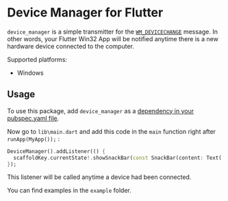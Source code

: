# Device Manager for Flutter

`device_manager` is a simple transmitter for the [`WM_DEVICECHANGE`](https://docs.microsoft.com/en-us/windows/win32/devio/wm-devicechange) message.
In other words, your Flutter Win32 App will be notified anytime there is a new hardware device connected to the computer.

Supported platforms:
- Windows

## Usage

To use this package, add `device_manager` as a [dependency in your pubspec.yaml file](https://dart.dev/tools/pub/dependencies).

Now go to `lib\main.dart` and add this code in the `main` function right after `runApp(MyApp());` :

```dart
DeviceManager().addListener(() {
  scaffoldKey.currentState!.showSnackBar(const SnackBar(content: Text('New device detected!')));
});
```

This listener will be called anytime a device had been connected.

You can find examples in the `example` folder.